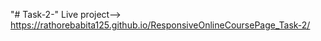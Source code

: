 "# Task-2-" 
 Live project-->  https://rathorebabita125.github.io/ResponsiveOnlineCoursePage_Task-2/

